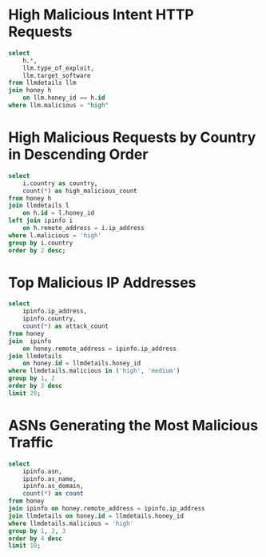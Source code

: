# High Malicious Intent HTTP Requests

```sql
select
    h.*,
    llm.type_of_exploit,
    llm.target_software
from llmdetails llm
join honey h
    on llm.honey_id == h.id
where llm.malicious = "high"
```

# High Malicious Requests by Country in Descending Order
```sql
select
    i.country as country,
    count(*) as high_malicious_count
from honey h
join llmdetails l
    on h.id = l.honey_id
left join ipinfo i
    on h.remote_address = i.ip_address
where l.malicious = 'high'
group by i.country
order by 2 desc;
```

# Top Malicious IP Addresses
```sql
select 
    ipinfo.ip_address,
    ipinfo.country,
    count(*) as attack_count
from honey
join  ipinfo
    on honey.remote_address = ipinfo.ip_address
join llmdetails
    on honey.id = llmdetails.honey_id
where llmdetails.malicious in ('high', 'medium')
group by 1, 2
order by 3 desc
limit 20;
```

# ASNs Generating the Most Malicious Traffic
```sql
select
    ipinfo.asn,
    ipinfo.as_name,
    ipinfo.as_domain,
    count(*) as count
from honey
join ipinfo on honey.remote_address = ipinfo.ip_address
join llmdetails on honey.id = llmdetails.honey_id
where llmdetails.malicious = 'high'
group by 1, 2, 3
order by 4 desc
limit 10;
```